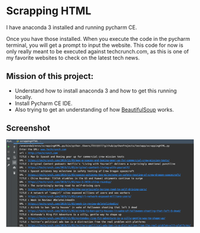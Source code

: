 # Scrapping HTML

I have anaconda 3 installed and running pycharm CE. 

Once you have those installed. When you execute the code in the pycharm terminal, you will get a prompt to input the website. This code for now is only really meant to be executed against techcrunch.com, as this is one of my favorite websites to check on the latest tech news. 

## Mission of this project:
* Understand how to install anaconda 3 and how to get this running locally. 
* Install Pycharm CE IDE.
* Also trying to get an understanding of how [BeautifulSoup](https://www.crummy.com/software/BeautifulSoup/bs4/doc/) works.

## Screenshot

![screenshot](./images/scrappingHTML_py2.png)

